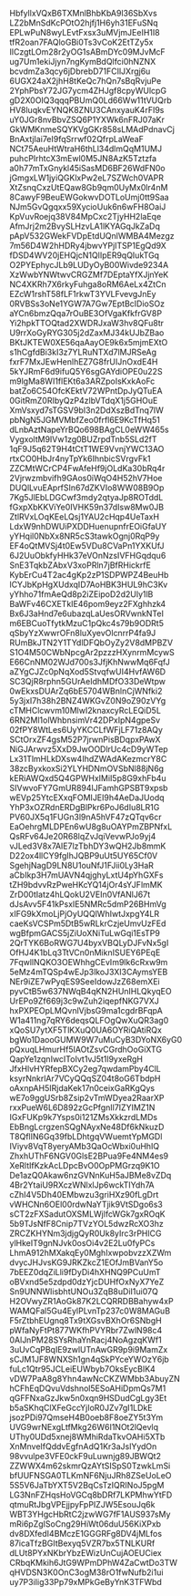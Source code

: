 HbfyllxVQxB6TXMnlBhbKbA9l36SbXvs
LZ2bMnSdKcPOtO2hjfj1H6yh31EFuSNq
EPLwPuN8wyLEvtFxsx3uMVjmJEeIH1I8
tfR2oan7FAQloGBi0Ts3vCoK2EtTZy5x
IlCzgtLOm28r2yOG1sABmDYc09MJvMcF
ug7Um1ekiJjyn7ngKymBdQlfci0hNZNX
bcvdmZa3qcy6jDbrebD71FCIlJXrgj6u
6UGX24aX2jhH8tKeQc7hQn7sBqRvjuPe
2YphPbsY72JG7ycm4ZHJgf8cpyWUlcpG
gD2X0OIQ3qqqPBUmQ0Ld66Ww11tVUQrb
HV8luqkvEYNQK8ZNU3CAnxyauK4rFI9s
uY0JGr8nvBbvZSQ6P1YXWk6nFRJ07aKr
GkWMKnmeSQYKVgGKr858sLMAdPdnavCj
BnAxtjIai7eI9fqSrrwf02QfrpLaWeaF
NCt75AeuHtWtraH6thLl34dlmQqM1UMJ
puhcPIrhtcX3mEwl0M5JN8AzK5Tztzfa
a0h77mTxGnykl45iSasMD6BF26WdFN0o
jGmgxLW1jyiQGKlxPw2eL7SZWch0VAPR
XtZsnqCxzUtEQaw8Gb9qm0UyMx0lr4nM
8CawyF9BeuEWGokwvDOTLoUmj0tt9Saa
NJm5GvQgqxx59XycioUuk6n6wFH8OaiJ
KpVuvRoejq38V84MpCxc2TjyHH2laEqe
AfmJrj2m2BvySLHzvLA1lKYAGqJkZaDq
pApV532GWekFVDpEtdUQnlWMBA4Mezgz
7m56D4W2hHDRy4jbwvYPjITSP1EgQd9X
fDSD4WV20jEHQjcN1QlIpER9qQIukTGq
O2PYEphycJLb9LUDyOyB00Wivde9234A
XzWwbYNWtwvCRGZMf7DEptaYfXJjnYeK
NC4XKRh7X6rkyFuhga8oRM6AeLx4ZtCn
EZcW1rshT58fLF1rkwT3YVLFvevgJnEy
0RVBSs3oNe1YGW7A7Gw7EptBcIDioSOz
aYCn6bmzQqa7rOuBE3OfVgaKfkfrGV8P
Yi2hpkTTOQtad2XWDRJxaW3hv8QFu8tr
U9rrXoGyRYG305j2dZaxMJ34kUJbZBao
BKtJKTEW0XE56qaAayOE9k6x5mjmEXtO
s1hCgfdBi3kI3z7YLRuNTXd7lMJRSeAg
fxrF7MxJEwHenlhEZ7G8frUIJnOxdE4H
5kYJRmF6d9ifuQ5Y6sgGAYdiOPE0u22S
m9lgMa8WI1flEKt6a3ARZpoIsKxkAoFc
batZo6C54OfcKEktV72WPntDpJyQTuEA
0GitRmZ0RIbyQzP4zlbVTdqX1j5GHOuE
XmVsxyd7sTGSV9bI3n2DdXszBdTnq7IW
pbNgN5JGMVMbfZeo0frfl6E9KcTfHq51
dLnbAztNapeYrBQo698BAgCL0eWW465s
VygxoltM9IVw1zg0BUZrpdTnb5SLd2fT
1qF9J5q62T9H4tCtT1WE9VvnjYWC13AO
rtxCO0HbJr4nyTpYk6IhnbicSVrgvFk1
ZZCMtWCrCP4FwAfeHf9jOLdKa30bRq4r
2Vjrwzmbvifh9GAos0iWqO4H52hV7Hoe
DUQlLvuEAprfSIn67dZKVIo8WW08B9Op
7Kg5JlEbLDGCwf3mdy2qtyaJp8ROTddL
fGxpXbKKViYe0IVHK59n37dIsw8Mw0JB
ZtlRVxLOqKEeLQsj1YAU2cHqp4UeTaxH
LdxW9nhDWUiPXDDHuenupnfrEOiGfaUY
yYHqil0NbXx8NR5cS3tawkOgnj0RqP9y
EF4oQtMVSj4t0Ew5VDu8CVaPn1YXKUfJ
6J2UuObkfyHHk37eVOnNzsIVFHGqdqu6
SnE3TqkbZAbxV3xoPRln7jBfRHickrfE
KybErCu4T2ac4gKp2zP1SDPWPZ4BeuHb
lCYJbKpHgXUdxqID7AoHBK3HUL9hC3Kv
yYhho71fmAeQd8p2iZEipoD2d2Uly1lB
BaWFv46CXETkIE46pom9eyz2FXghhzk4
Bx6J3aHnd7e6ubazqLaUesORVwnkNTeI
m6EBCuoTfytkMzuC1pQkc4s79b9ODRt5
qSbyYzXwwrOFn8luXyevOlcnrrP4fa9J
RUmBkJTN2Y1TYdlDFQbOyZy2V8dMPBZV
S1O4M50CWbNpcgAr2pzzzHXynrmMcywS
E66CnNM02WJd700s3JfjKhNwwMq6FqfJ
aZYgCJZc0pNqXod5StvqfwUI4HvfAW6D
SC3QjR8rphn5GUrAeIdhMDfO33DeWtpw
0wEkxsDUArZq6bE5704WBnlnCjWNfki2
5y3jxI7h38h2BNZ4WKGvZ0N9oZ90zVYg
cTMHClcwvm10MlwI2knaxcyRcLEQiD5L
6RN2Ml1olWhbnsimVr42DPxIpN4gpeSv
02fPY8WtLes6UyYKCCLfWFjLF71z8AQy
SCtOrxZF4gsM52P7jrwnPisBDqpxPAwX
NiGJArwvz5XxD9JwOODlrUc4cD9yWTep
Lx31TlmHLkDXsw4IhdZWAdAKezmcrY8C
38zcByxkoxSi2YLYHDNmOVSbNl88jN6g
kERiAWQxd5Q4GPWHxIMiI5p8G9xhFb4u
SIVwvoFY7GmUR894lJFamhGPSBT9xpsb
wEVp25YtcEXxqFOMIJEI9h4AeDaJUodq
YhP3xOZRdnERDgBlPkr6PoJ6dIu8LR1G
PV60JX5q1FUGn3l9nA5hVF47zQTqv6cr
EaOehrgMLDPEn6wU8g8uOAYPmZBPNfxL
QsRFv64Je20R68lqZvJqiVevwPJo9yj4
vJLed3V8x7AIE7lzTbhDY3wQH2Jb8mmK
D22ox4llCY9fgIhJQBP9uUt5UY65Cf0V
SgehjNagD9LN8U1ouNfJ1FJii0Ly3HaR
aCbIkp3H7mUAVN4qjghyLxtU4pYhGXFs
tZH9bdvvRzPweHKcYQ14jOr4sYJFlmMK
ZrD00tIatz4hLQokU2VEIn0VfANlJ67t
dJsAvv5F41kPsxIE5NMRc5dmP26BHmVg
xIFG9kXmoLjPjOyUQQlWhIwtJxpgY4LR
caeKsVCSPm5DtB5wRLkrCzjeUmvUzFEd
wgBfpmGACS5jZiUoXNiTuLwGqi1EsTP9
2QrTYK6BoRWG7U4byxVBQLyDJFvNx5gI
OfHJ4K1bLq3TtVCn0nMiknISUEY6PEqE
7FqwllNQKO3OEWhhgCEvIm9lk6cRxw9m
5eMz4mTQSp4wEJp3lkoJ3XI3CAymsYEB
NEr9iZE7wPyqES9SeeIdowJzZ68emXEi
pyvCtB5w637NWqB4qKN2HUnIHLQkyqEO
UrEPo9Zf669j3c9wZuh2iqepfNKG7VXJ
hxPXPEOpLMQvnlVjbsG9ma1cgdrBFqpA
W1a411ng7qRY6deqsQLFOgQwXuQR3ag0
xQoSU7ytXF5TlKXuQ0UA6OYRiQAtiRQx
bgWo1DaooGUMW9W7uMuCyB3DYoNX6yG0
pQxuqLHmurHf5IAOtZsvCGrdhOoGiXTG
QapYe1zqnIwcIToIvt1vJ5t1l9yxeRgH
JfxHlvHYRfepBXCy2eg7qwdamPby4ClL
ksyrNnkrlAr7VCyQQqSZ04t8oG6TbdpH
oAxnpAH5IRjdaKek17n0ceixGaRKgQys
wE7o9ggUSrb8Zsip2vTmWDyea2RaarXP
rxxPueW6L6D892zGcPfgnIl7IZYIMZ1N
IGxFUKp9k7Ysps0i121ZMsXkkzrdLMDs
EbBngLcrgzenSQgNAyxNe48Df6kNkuzD
T8QflIN6Gq39fbLDhtgqVWuemtYpMGDl
IViyv8VqT8yeryAMb3QaOcWbxi0uHhIQ
ZhxhUThF6NGV0GlsE2BPua9Fe4NM4es9
XeRltIfKzkAcLDpcBvO0OpPMGrzq9K1O
De1azQ0Akaw6nzGVNnKuH5aJBMe8vZDq
4Br2YtaiU9RXczWNlxlJp6wckTIYdh7A
cZhI4V5Dh40EMbwzu3griHXz90fLgDrt
vWHCNn6OEl00rdwNaYTjik9VtSDgo6s3
sCT2zFXSadutOXSMLWjlfcWGk7gxROqK
5b9TJsNfF8Cnip7TVzYOL5dwzRcXO3hz
ZRCZKHYNm3jdjgQyR0Uk8yIrc3rPHlCG
ylHkeIT9gnNJvk0osOi4v2E2Lu0fyPCs
LhmA912hMXakqEy0MghIxwpobvzzXZWm
dvycJHJvsKG9JRKZkcZ1EOfJmBVanY5o
7bEEZ0dqZiLli9fDyDi4hXHNQ9PCuUmT
oBVxnd5e5zdpd0dzYjcDUHfOxNyX7YeZ
Sn9UNNWIisbhtUNOu3ZqB8uDiI1ui07Q
H2OVwyZR1AoGk87K2LCQRRDBBahyw4xP
WAMQFal5Gu4EylPLvnTp237c0W8MAGuB
F5rZtbhEUgnq8Tx9tXGsvBXhOr6SNbgH
pWfaNyFtPt877WKfhPVYRbr7ZwlN98c4
0AlJnPM28SYsRhaYnRacj4NoAgzqKWf1
3uUvCqPBqIE9zwlUTnAwGR9p9i9MamZx
sCJM1JF8WNXSh1gn4qSkPYceYWOzY6jb
fuLc1Qtr95JCLeiEUWbyb7OksEycBIK4
vDW7PaA8g8Yhn4awNcCKZWMbb3AbuyZN
hCFhEqDQvuVdshnol5ESoAHiDpmQs7M1
qGFFNxaGzJkw5n0xqn9HSDudCgLgy3Et
b5aSKhqClXFeGccYjIoR0JZv7gI1LDkE
jsozPDi97QmseH4B0oeb8F8oeZY5t3Ym
UVG9wrNExgLtfMkg26W6I1NOt2lQevlq
UThy0UDd5xnej8WMhiRdaTkvOAHi5XTb
XnMnveIfQddvEgfnAdQ1Kr3aJslYydOn
98vvulpe3VFE0ckF9uLuwnjg89JBWQt2
ZZWWX4m62skmrQzAYtSISpS0TzwkLmSi
bfUUFNSGA0TLKmNF6NjuJRh8ZSeUoLeO
5S5V6JaTbYXT5V2BqCsTzIQRINoJ5pgM
LG3NnFZHqsHoVGCq8bDRf7LKPMhwYtFD
qtmuRtJbgVPEjjpyFpPIZJW5EsouJq6k
WBT3YHgcHbRtC2jzwWG7fF1AUS937sMy
mRi6pZgISoCng29HiWt06duU56KiXPxb
dv8DXfedI4BMczE1GGGRFg8DV4jMLfos
87icaTfzBGItBexyq5VZR7bx5TNLKURf
dLUt8PYxNKbrYbzEWizUnCujAOEUCiex
CRbqKMkih6JtG9WPmDPhW4ZaCwtDo3TW
qHVDSN3K0OnC3ogM38rO1fwNufb2i1ui
uy7P3iIig33Pp79xMPkGeByYnK3TFWbd
